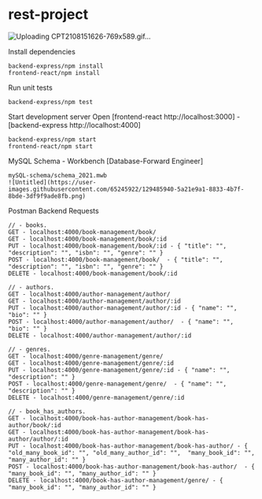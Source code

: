 # rest-project

![Uploading CPT2108151626-769x589.gif…]()

Install dependencies

    backend-express/npm install
    frontend-react/npm install

Run unit tests

    backend-express/npm test

Start development server Open [frontend-react http://localhost:3000] - [backend-express http://localhost:4000]

    backend-express/npm start
    frontend-react/npm start

MySQL Schema - Workbench [Database-Forward Engineer]
    
    mySQL-schema/schema_2021.mwb
    ![Untitled](https://user-images.githubusercontent.com/65245922/129485940-5a21e9a1-8833-4b7f-8bde-3df9f9ade8fb.png)


Postman Backend Requests
   
    // - books.
    GET - localhost:4000/book-management/book/
    GET - localhost:4000/book-management/book/:id
    PUT - localhost:4000/book-management/book/:id - { "title": "", "description": "", "isbn": "", "genre": "" }
    POST - localhost:4000/book-management/book/  - { "title": "", "description": "", "isbn": "", "genre": "" }
    DELETE - localhost:4000/book-management/book/:id
    
    // - authors.
    GET - localhost:4000/author-management/author/
    GET - localhost:4000/author-management/author/:id
    PUT - localhost:4000/author-management/author/:id - { "name": "", "bio": "" }
    POST - localhost:4000/author-management/author/  - { "name": "", "bio": "" }
    DELETE - localhost:4000/author-management/author/:id

    // - genres.
    GET - localhost:4000/genre-management/genre/
    GET - localhost:4000/genre-management/genre/:id
    PUT - localhost:4000/genre-management/genre/:id - { "name": "", "description": "" }
    POST - localhost:4000/genre-management/genre/  - { "name": "", "description": "" }
    DELETE - localhost:4000/genre-management/genre/:id

    // - book_has_authors.
    GET - localhost:4000/book-has-author-management/book-has-author/book/:id
    GET - localhost:4000/book-has-author-management/book-has-author/author/:id
    PUT - localhost:4000/book-has-author-management/book-has-author/ - { "old_many_book_id": "", "old_many_author_id": "",  "many_book_id": "", "many_author_id": "" }
    POST - localhost:4000/book-has-author-management/book-has-author/  - { "many_book_id": "", "many_author_id": "" }
    DELETE - localhost:4000/book-has-author-management/genre/ - { "many_book_id": "", "many_author_id": "" }
